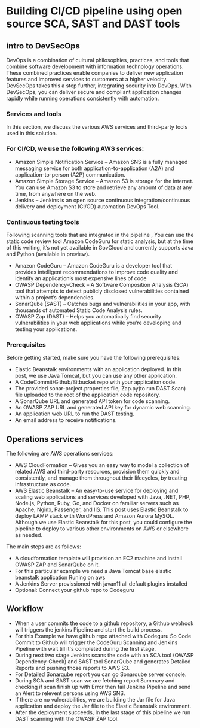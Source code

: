 # Building CI/CD pipeline using open source SCA, SAST and DAST tools

## intro to DevSecOps
DevOps is a combination of cultural philosophies, practices, and tools that combine software development with information technology operations. These combined practices enable companies to deliver new application features and improved services to customers at a higher velocity. DevSecOps takes this a step further, integrating security into DevOps. With DevSecOps, you can deliver secure and compliant application changes rapidly while running operations consistently with automation.

### Services and tools

In this section, we discuss the various AWS services and third-party tools used in this solution.

### For CI/CD, we use the following AWS services:

- Amazon Simple Notification Service – Amazon SNS is a fully managed messaging service for both application-to-application (A2A) and application-to-person (A2P) communication.
- Amazon Simple Storage Service – Amazon S3 is storage for the internet. You can use Amazon S3 to store and retrieve any amount of data at any time, from anywhere on the web.
- Jenkins – Jenkins is an open source continuous integration/continuous delivery and deployment (CI/CD) automation DevOps Tool.

### Continuous testing tools

Following scanning tools that are integrated in the pipeline ,  You can use the static code review tool Amazon CodeGuru for static analysis, but at the time of this writing, it’s not yet available in GovCloud and currently supports Java and Python (available in preview).

- Amazon CodeGuru – Amazon CodeGuru is a developer tool that provides intelligent recommendations to improve code quality and identify an application’s most expensive lines of code
- OWASP Dependency-Check – A Software Composition Analysis (SCA) tool that attempts to detect publicly disclosed vulnerabilities contained within a project’s dependencies.
- SonarQube (SAST) – Catches bugs and vulnerabilities in your app, with thousands of automated Static Code Analysis rules.
- OWASP Zap (DAST) – Helps you automatically find security vulnerabilities in your web applications while you’re developing and testing your applications.


### Prerequisites

Before getting started, make sure you have the following prerequisites:

- Elastic Beanstalk environments with an application deployed. In this post, we use Java Tomcat, but you can use any other application.
- A CodeCommit/Github/Bitbucket repo with your application code.
- The provided sonar-project.properties file, Zap.py(to run DAST Scan) file uploaded to the root of the application code repository.
- A SonarQube URL and generated API token for code scanning.
- An OWASP ZAP URL and generated API key for dynamic web scanning.
- An application web URL to run the DAST testing.
- An email address to receive notifications.

## Operations services

The following are AWS operations services:

- AWS CloudFormation – Gives you an easy way to model a collection of related AWS and third-party resources, provision them quickly and consistently, and manage them throughout their lifecycles, by treating infrastructure as code.
- AWS Elastic Beanstalk – An easy-to-use service for deploying and scaling web applications and services developed with Java, .NET, PHP, Node.js, Python, Ruby, Go, and Docker on familiar servers such as Apache, Nginx, Passenger, and IIS. This post uses Elastic Beanstalk to deploy LAMP stack with WordPress and Amazon Aurora MySQL. Although we use Elastic Beanstalk for this post, you could configure the pipeline to deploy to various other environments on AWS or elsewhere as needed.

The main steps are as follows:
- A cloudformation template will provision an EC2 machine and install OWASP ZAP and SonarQube on it.
- For this particular example we need a Java Tomcat base elastic beanstalk application Runing on aws 
- A Jenkins Server provissioned with javan11 all default plugins installed
- Optional: Connect your github repo to Codeguru

## Workflow

- When a user commits the code to a github repository, a Github webhook will triggers the jenkins Pipeline and start the build process.
- For this Example we have github repo attached with Codeguru So Code Commit to Github will trigger the CodeGuru Scanning and Jenkins Pipeline with wait till it's completed during the first stage.
- During next two stage Jenkins scans the code with an SCA tool (OWASP Dependency-Check) and SAST tool SonarQube and generates Detailed Reports and pushing those reports to AWS S3. 
- For Detailed Sonarqube report you can go Sonarqube server console.
- During SCA and SAST scan we are fetching report Summary and checking if scan finish up with Error then fail Jenkins Pipeline and send an Alert to relevent persons using AWS SNS.
- If there are no vulnerabilities, we are building the Jar file for Java application and deploy the Jar file to the Elastic Beanstalk environment.
- After the deployment succeeds, In the last stage of this pipeline we run DAST scanning with the OWASP ZAP tool.
    